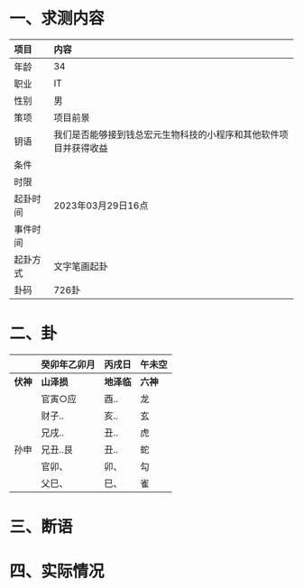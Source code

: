 # 一、求测内容
|项目|内容|
|:-|:-|
|年龄|34|
|职业|IT|
|性别|男|
|策项|项目前景|
|钥语|我们是否能够接到钱总宏元生物科技的小程序和其他软件项目并获得收益|
|条件||
|时限||
|起卦时间|2023年03月29日16点|
|事件时间||
|起卦方式|文字笔画起卦|
|卦码|726卦|

# 二、卦
||癸卯年乙卯月|丙戌日|午未空|
|:-|:-|:-|:-|
|**伏神**|**山泽损**|**地泽临**|**六神**|
||官寅○应|酉..|龙|
||财子..|亥..|玄|
||兄戌..|丑..|虎|
|孙申|兄丑..艮|丑..|蛇|
||官卯、|卯、|勾|
||父巳、|巳、|雀|


# 三、断语

# 四、实际情况